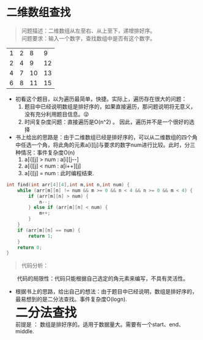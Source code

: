 # 二维数组查找
> 问题描述：二维数组从左至右、从上至下，递增排好序。  
> 问题要求：输入一个数字，查找数组中是否有这个数字。  
<table align="center">
    <tr>
        <td>1</td>
        <td>2</td>
        <td>8</td>
        <td>9</td>
    </tr>
    <tr>
        <td>2</td>
        <td>4</td>
        <td>9</td>
        <td>12</td>
    </tr>
    <tr>
        <td>4</td>
        <td>7</td>
        <td>10</td>
        <td>13</td>
    </tr>
    <tr>
        <td>6</td>
        <td>8</td>
        <td>11</td>
        <td>15</td>
    </tr>
</table>

+ 初看这个题目，以为遍历最简单，快捷。实际上，遍历存在很大的问题：
    1. 题目中已经说明数组是排好序的，如果直接遍历，那问题说明将无意义，没有充分利用题目信息。😜
    2. 时间复杂度问题：直接遍历是O(n^2) 。
因此，遍历并不是一个很好的选择
+ 书上给出的思路是：由于二维数组已经是排好序的，可以从二维数组的四个角中任选一个角，将此角的元素a[i][j]与要求的数字num进行比较。此时，分三种情况：事件复杂度O(n)
    1. a[i][j] > num : a[i][j--]
    2. a[i][j] < num : a[i++][j]
    3. a[i][j] = num : 此时编程结束.
```c
int find(int arr[4][4],int m,int n,int num) {
	while (arr[m][n] != num && m >= 0 && n < 4 && n >= 0 && m < 4) {
		if (arr[m][n] > num) {
			n--;
		} else if (arr[m][n] < num) {
			m++;
		}
	}
	if (arr[m][n] == num) {
		return 1;
	}
	return 0;
}
```
> 代码分析：  

&emsp;&emsp;代码的局限性：代码只能根据自己选定的角元素来编写，不具有灵活性。
+ 根据书上的思路，给出自己的想法：由于题目中已经说明，数组是排好序的，最易想到的是二分法查找。事件复杂度O(logn).  
<font size="6"><b>二分法查找</b></font>  
前提是 ： 数组是排好序的。适用于数据量大。需要有一个start、end、middle.  



